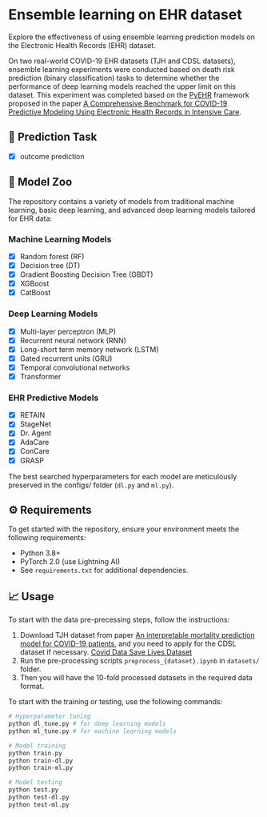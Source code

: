 # Ensemble learning on EHR dataset

Explore the effectiveness of using ensemble learning prediction models on the Electronic Health Records (EHR) dataset.

On two real-world COVID-19 EHR datasets (TJH and CDSL datasets), ensemble learning experiments were conducted based on death risk prediction (binary classification) tasks to determine whether the performance of deep learning models reached the upper limit on this dataset. This experiment was completed based on the [PyEHR](https://github.com/yhzhu99/pyehr) framework proposed in the paper [A Comprehensive Benchmark for COVID-19 Predictive Modeling Using Electronic Health Records in Intensive Care](https://doi.org/10.48550/arxiv.2209.07805). 

## 🎯 Prediction Task

- [x] outcome prediction

## 🚀 Model Zoo

The repository contains a variety of models from traditional machine learning, basic deep learning, and advanced deep learning models tailored for EHR data:

### Machine Learning Models

- [x] Random forest (RF)
- [x] Decision tree (DT)
- [x] Gradient Boosting Decision Tree (GBDT)
- [x] XGBoost
- [x] CatBoost

### Deep Learning Models

- [x] Multi-layer perceptron (MLP)
- [x] Recurrent neural network (RNN)
- [x] Long-short term memory network (LSTM)
- [x] Gated recurrent units (GRU)
- [x] Temporal convolutional networks
- [x] Transformer

### EHR Predictive Models

- [x] RETAIN
- [x] StageNet
- [x] Dr. Agent
- [x] AdaCare
- [x] ConCare
- [x] GRASP

The best searched hyperparameters for each model are meticulously preserved in the configs/ folder (`dl.py` and `ml.py`).

## ⚙️ Requirements

To get started with the repository, ensure your environment meets the following requirements:

- Python 3.8+
- PyTorch 2.0 (use Lightning AI)
- See `requirements.txt` for additional dependencies.

## 📈 Usage

To start with the data pre-precessing steps, follow the instructions:

1. Download TJH dataset from paper [An interpretable mortality prediction model for COVID-19 patients](https://www.nature.com/articles/s42256-020-0180-7), and you need to apply for the CDSL dataset if necessary. [Covid Data Save Lives Dataset](https://www.hmhospitales.com/prensa/notas-de-prensa/comunicado-covid-data-save-lives)
3. Run the pre-processing scripts `preprocess_{dataset}.ipynb` in `datasets/` folder.
4. Then you will have the 10-fold processed datasets in the required data format.

To start with the training or testing, use the following commands:

```bash
# Hyperparameter tuning
python dl_tune.py # for deep learning models
python ml_tune.py # for machine learning models

# Model training
python train.py
python train-dl.py
python train-ml.py

# Model testing
python test.py
python test-dl.py
python test-ml.py
```
